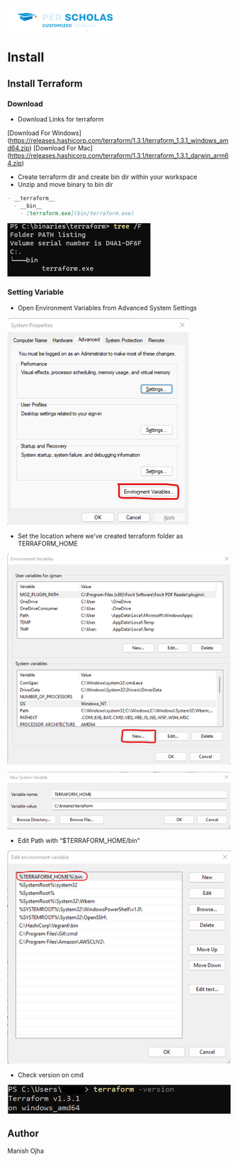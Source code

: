 [![Per Scholas](../per_scholas.png)](https://www.perscholas.org) 

# Install

## Install Terraform

### Download
 
- Download Links for terraform

[Download For Windows] (https://releases.hashicorp.com/terraform/1.3.1/terraform_1.3.1_windows_amd64.zip)
[Download For Mac] (https://releases.hashicorp.com/terraform/1.3.1/terraform_1.3.1_darwin_arm64.zip)

- Create terraform dir and create bin dir within your workspace
- Unzip and move binary to bin dir

```markdown
- __terraform__
  - __bin__
    - [terraform.exe](bin/terraform.exe)
```

![folder_structure](images/folder_structure.png)

### Setting Variable

- Open Environment Variables from Advanced System Settings

![env_var](images/env_var.png)

- Set the location where we’ve created terraform folder as TERRAFORM_HOME


![env_var_new](images/env_var_new.png)

![set_home](images/set_home.png)

- Edit Path with “$TERRAFORM_HOME/bin"

![env_var_new](images/edit_path_move.png)

- Check version on cmd

![check_version](images/check_version.png)

## Author
Manish Ojha